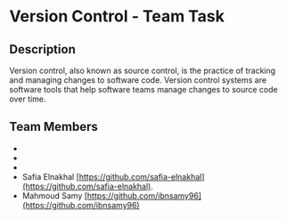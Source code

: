 # Version Control - Team Task

## Description

Version control, also known as source control, is the practice of tracking and managing changes to software code. Version control systems are software tools that help software teams manage changes to source code over time.

## Team Members

-
-
-
- Safia Elnakhal [https://github.com/safia-elnakhal](https://github.com/safia-elnakhal).
- Mahmoud Samy [https://github.com/ibnsamy96](https://github.com/ibnsamy96)
